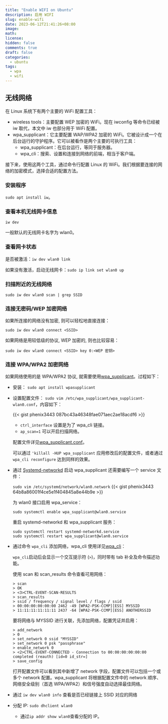 ```yaml
---
title: "Enable WIFI on Ubuntu"
description: 启用 WIFI
slug: enable-wifi
date: 2023-06-12T21:41:26+08:00
image:
math:
license:
hidden: false
comments: true
draft: false
categories:
  - ubuntu
tags:
  - wpa
  - wifi
---
```


## 无线网络

在 Linux 系统下有两个主要的 WiFi 配置工具：

- wireless tools：主要配置 WEP 加密的 WiFi。现在 iwconfig 等命令已经被 iw 取代，本文中 iw 也部分用于 WiFi 配置。
- wpa_supplicant：它主要配置 WAP/WPA2 加密的 WiFi。它被设计成一个在后台运行的守护程序。它可以被看作是两个主要的可执行工具：
  - wpa_supplicant：在后台运行，等同于服务器。
  - wpa_cli：搜索、设置和连接到网络的前端，相当于客户端。

接下来，使用这两个工具，通过命令行配置 Linux 的 WiFi。我们根据要连接的网络的加密模式，选择合适的配置方法。

### 安装程序

`sudo apt install iw`。

### 查看本机无线网卡信息

`iw dev`

一般默认的无线网卡名字为 wlan0。

### 查看网卡状态

是否被激活：`iw dev wlan0 link`

如果没有激活，启动无线网卡：`sudo ip link set wlan0 up`

### 扫描附近的无线网络

`sudo iw dev wlan0 scan | grep SSID`

### 连接无密码/WEP 加密网络

如果所连接的网络没有加密, 则可以轻松地直接连接：

`sudo iw dev wlan0 connect <SSID>`

如果网络是用较低级的协议, WEP 加密的, 则也比较容易：

`sudo iw dev wlan0 connect <SSID> key 0:<WEP 密钥>`

### 连接 WPA/WPA2 加密网络

如果网络使用的是 WPA/WPA2 协议, 就需要使用[wpa_supplicant](https://wiki.archlinuxcn.org/zh-hans/Wpa_supplicant)。过程如下：

- 安装： `sudo apt install wpasupplicant`
- 设置配置文件： `sudo vim /etc/wpa_supplicant/wpa_supplicant-wlan0.conf`，内容如下：

  {{< gist phenix3443 087bc43a46348fae071aec2ae18acdf6 >}}

  - `ctrl_interface` 设置是为了 wpa_cli 链接。
  - `ap_scan=1` 可以开启扫描网络。

  配置文件详见[wpa_supplicant.conf](https://man.archlinux.org/man/wpa_supplicant.conf.5)。

  可以通过 `'killall -HUP wpa_supplicant` 应用修改后的配置文件，或者通过 `wpa_cli reconfigure` 达到同样的效果。

- 通过 [Systemd-networkd](https://wiki.archlinuxcn.org/zh-hans/Systemd-networkd) 启动 wpa_supplicant 还需要编写一个 service 文件：

  `sudo vim /etc/systemd/network/wlan0.network`
  {{< gist phenix3443 64b8a86001f4ce5e1f404845a8e44b9e >}}

  为 wlan0 接口启用 wpa_service：

  `sudo systemctl enable wpa_supplicant@wlan0.service`

  重启 systemd-networkd 和 wpa_supplicant 服务：

  ```shell
  sudo systemctl restart systemd-networkd.service
  sudo systemctl restart wpa_supplicant@wlan0.service
  ```

- 通过命令 `wpa_cli` 添加网络，wpa_cli 使用详见[wpa_cli](https://man.archlinux.org/man/wpa_cli.8)：

  `wpa_cli`启动后会显示一个交互提示符 (`>`)，同时带有 tab 补全及命令描述功能。

  使用 scan 和 scan_results 命令查看可用网络：

  ```shell
  > scan
  > OK
  > <3>CTRL-EVENT-SCAN-RESULTS
  > scan_results
  > ssid / frequency / signal level / flags / ssid
  > 00:00:00:00:00:00 2462 -49 [WPA2-PSK-CCMP][ESS] MYSSID
  > 11:11:11:11:11:11 2437 -64 [WPA2-PSK-CCMP][ESS] ANOTHERSSID
  ```

  要将网络与 MYSSID 进行关联，先添加网络，配置凭证并启用：

  ```shell
  > add_network
  > 0
  > set_network 0 ssid "MYSSID"
  > set_network 0 psk "passphrase"
  > enable_network 0
  > <2>CTRL-EVENT-CONNECTED - Connection to 00:00:00:00:00:00 completed (reauth) [id=0 id_str=]
  > save_config
  ```

  打开配置文件可以看到其中新增了 network 字段，配置文件可以包括一个或多个 network 配置。wpa_supplicant 将根据配置文件中的 network 顺序、网络安全级别（首选 WPA/WPA2）和信号强度自动选择最佳网络。

- 通过 `iw dev wlan0 info` 查看是否已经链接上 SSID 对应的网络
- 分配 IP: `sudo dhclient wlan0`
  - 通过`ip addr show wlan0`查看分配的 IP。
